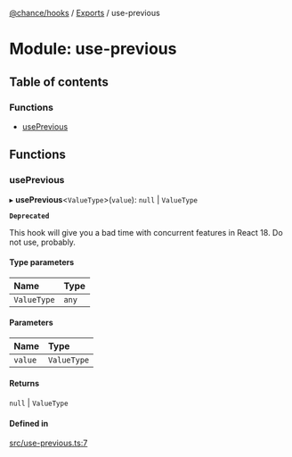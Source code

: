 [@chance/hooks](../README.md) / [Exports](../modules.md) / use-previous

# Module: use-previous

## Table of contents

### Functions

- [usePrevious](use_previous.md#useprevious)

## Functions

### usePrevious

▸ **usePrevious**<`ValueType`\>(`value`): ``null`` \| `ValueType`

**`Deprecated`**

This hook will give you a bad time with concurrent features in
React 18. Do not use, probably.

#### Type parameters

| Name | Type |
| :------ | :------ |
| `ValueType` | `any` |

#### Parameters

| Name | Type |
| :------ | :------ |
| `value` | `ValueType` |

#### Returns

``null`` \| `ValueType`

#### Defined in

[src/use-previous.ts:7](https://github.com/chaance/hooks/blob/f07c99b/src/use-previous.ts#L7)
